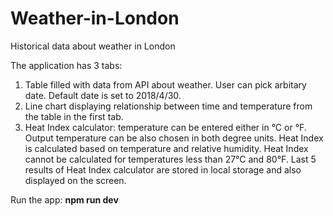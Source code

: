 # Weather-in-London
Historical data about weather in London

The application has 3 tabs:
1. Table filled with data from API about weather. User can pick arbitary date. Default date is set to 2018/4/30.
2. Line chart displaying relationship between time and temperature from the table in the first tab.
3. Heat Index calculator: temperature can be entered either in °C or °F. Output temperature can be also chosen in both degree units. Heat Index is calculated based on temperature and relative humidity. Heat Index cannot be calculated for temperatures less than 27°C and 80°F. Last 5 results of Heat Index calculator are stored in local storage and also displayed on the screen.  

Run the app: **npm run dev**
